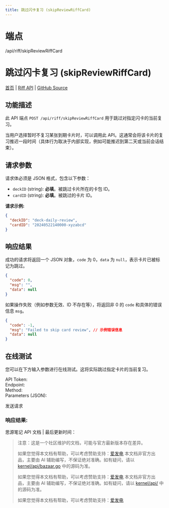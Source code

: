 ```yaml
---
title: 跳过闪卡复习 (skipReviewRiffCard)
---
```

# 端点

/api/riff/skipReviewRiffCard

# 跳过闪卡复习 (skipReviewRiffCard)

[首页](../index.html) | [Riff API](index.html) | [GitHub Source](https://github.com/siyuan-note/siyuan/blob/master/kernel/api/riff.go#L188)

## 功能描述

此 API 端点 `POST /api/riff/skipReviewRiffCard` 用于跳过对指定闪卡的当前复习。

当用户选择暂时不复习某张到期卡片时，可以调用此 API。这通常会将该卡片的复习推迟一段时间（具体行为取决于内部实现，例如可能推迟到第二天或当前会话结束）。

## 请求参数

请求体必须是 JSON 格式，包含以下参数：

-   `deckID` (string): **必填**。被跳过卡片所在的卡包 ID。
-   `cardID` (string): **必填**。被跳过的卡片 ID。

**请求示例:**

```json
{
  "deckID": "deck-daily-review",
  "cardID": "20240522140000-xyzabcd"
}
```

## 响应结果

成功的请求将返回一个 JSON 对象，`code` 为 0，`data` 为 `null`，表示卡片已被标记为跳过。

```json
{
  "code": 0,
  "msg": "",
  "data": null
}
```

如果操作失败（例如参数无效、ID 不存在等），将返回非 0 的 `code` 和具体的错误信息 `msg`。

```json
{
  "code": -1,
  "msg": "Failed to skip card review", // 示例错误信息
  "data": null
}
```

## 在线测试

您可以在下方输入参数进行在线测试。这将实际跳过指定卡片的当前复习。

API Token:   
Endpoint:   
Method:   
Parameters (JSON):  
  
发送请求

### 响应结果:

思源笔记 API 文档 | 最后更新时间：

> 注意：这是一个社区维护的文档，可能与官方最新版本存在差异。
> 
> 如果您觉得本文档有帮助，可以考虑赞助支持：[爱发电](https://afdian.com/a/leolee9086?tab=feed)
> 本文档非官方出品，主要由 AI 辅助编写，不保证绝对准确。如有疑问，请以 [kernel/api/bazaar.go](https://github.com/siyuan-note/siyuan/blob/master/kernel/api/bazaar.go) 中的源码为准。
> 
> 如果您觉得本文档有帮助，可以考虑赞助支持：[爱发电](https://afdian.com/a/leolee9086?tab=feed)
> 本文档非官方出品，主要由 AI 辅助编写，不保证绝对准确。如有疑问，请以 [kernel/api/](https://github.com/siyuan-note/siyuan/blob/master/kernel/api/) 中的源码为准。
> 
> 如果您觉得本文档有帮助，可以考虑赞助支持：[爱发电](https://afdian.com/a/leolee9086?tab=feed)
